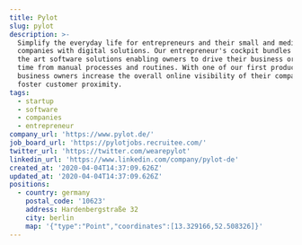 ```yaml
---
title: Pylot
slug: pylot
description: >-
  Simplify the everyday life for entrepreneurs and their small and medium-sized
  companies with digital solutions. Our entrepreneur's cockpit bundles state of
  the art software solutions enabling owners to drive their business or to save
  time from manual processes and routines. With one of our first product
  business owners increase the overall online visibility of their company and
  foster customer proximity.
tags:
  - startup
  - software
  - companies
  - entrepreneur
company_url: 'https://www.pylot.de/'
job_board_url: 'https://pylotjobs.recruitee.com/'
twitter_url: 'https://twitter.com/wearepylot'
linkedin_url: 'https://www.linkedin.com/company/pylot-de'
created_at: '2020-04-04T14:37:09.626Z'
updated_at: '2020-04-04T14:37:09.626Z'
positions:
  - country: germany
    postal_code: '10623'
    address: Hardenbergstraße 32
    city: berlin
    map: '{"type":"Point","coordinates":[13.329166,52.508326]}'
---
```

